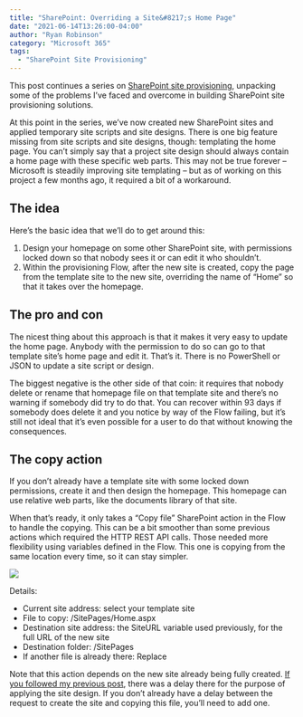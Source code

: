 ```yaml
---
title: "SharePoint: Overriding a Site&#8217;s Home Page"
date: "2021-06-14T13:26:00-04:00"
author: "Ryan Robinson"
category: "Microsoft 365"
tags:
  - "SharePoint Site Provisioning"
---
```


This post continues a series on [SharePoint site provisioning](/tags/sharepoint-site-provisioning/), unpacking some of the problems I’ve faced and overcome in building SharePoint site provisioning solutions.

At this point in the series, we’ve now created new SharePoint sites and applied temporary site scripts and site designs. There is one big feature missing from site scripts and site designs, though: templating the home page. You can’t simply say that a project site design should always contain a home page with these specific web parts. This may not be true forever – Microsoft is steadily improving site templating – but as of working on this project a few months ago, it required a bit of a workaround.

## The idea

Here’s the basic idea that we’ll do to get around this:

1. Design your homepage on some other SharePoint site, with permissions locked down so that nobody sees it or can edit it who shouldn’t.
2. Within the provisioning Flow, after the new site is created, copy the page from the template site to the new site, overriding the name of “Home” so that it takes over the homepage.

## The pro and con

The nicest thing about this approach is that it makes it very easy to update the home page. Anybody with the permission to do so can go to that template site’s home page and edit it. That’s it. There is no PowerShell or JSON to update a site script or design.

The biggest negative is the other side of that coin: it requires that nobody delete or rename that homepage file on that template site and there’s no warning if somebody did try to do that. You can recover within 93 days if somebody does delete it and you notice by way of the Flow failing, but it’s still not ideal that it’s even possible for a user to do that without knowing the consequences.

## The copy action

If you don’t already have a template site with some locked down permissions, create it and then design the homepage. This homepage can use relative web parts, like the documents library of that site.

When that’s ready, it only takes a “Copy file” SharePoint action in the Flow to handle the copying. This can be a bit smoother than some previous actions which required the HTTP REST API calls. Those needed more flexibility using variables defined in the Flow. This one is copying from the same location every time, so it can stay simpler.

![](/assets/img/2021/06/CopyHomepage.png)

Details:

- Current site address: select your template site
- File to copy: /SitePages/Home.aspx
- Destination site address: the SiteURL variable used previously, for the full URL of the new site
- Destination folder: /SitePages
- If another file is already there: Replace

Note that this action depends on the new site already being fully created. [If you followed my previous post](/microsoft-365/power-automate/temporary-site-scripts-and-designs/), there was a delay there for the purpose of applying the site design. If you don’t already have a delay between the request to create the site and copying this file, you’ll need to add one.
